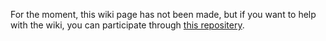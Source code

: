 For the moment, this wiki page has not been made, but if you want to help with the wiki, you can participate through [this repositery](https://github.com/ghost-land/Ghost-eShop-Wiki).